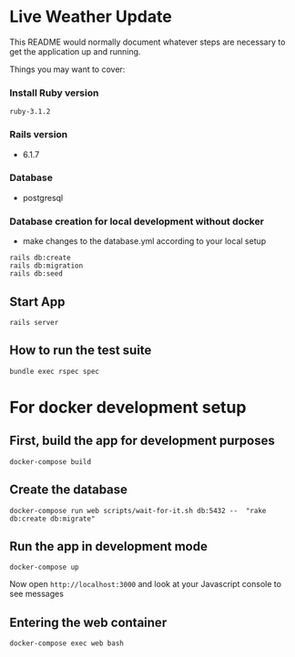 # Live Weather Update

This README would normally document whatever steps are necessary to get the
application up and running.

Things you may want to cover:

### Install Ruby version
``ruby-3.1.2``

### Rails version
-  6.1.7

### Database
- postgresql

### Database creation for local development without docker
- make changes to the database.yml according to your local setup
```
rails db:create
rails db:migration
rails db:seed
```

## Start App
```
rails server
```

## How to run the test suite
```
bundle exec rspec spec
```

# For docker development setup

## First, build the app for development purposes
```
docker-compose build
```

## Create the database
```
docker-compose run web scripts/wait-for-it.sh db:5432 --  "rake db:create db:migrate"
```

## Run the app in development mode
```
docker-compose up
```

Now open ``http://localhost:3000`` and look at your Javascript console to see messages

## Entering the web container
```
docker-compose exec web bash
```
